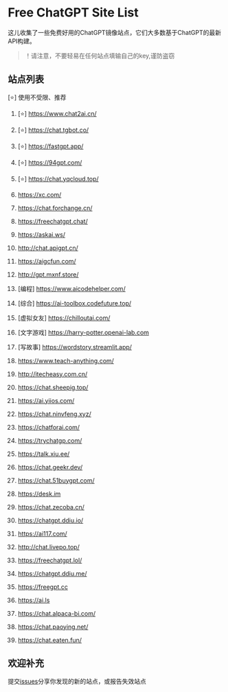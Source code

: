 # Free ChatGPT Site List

这儿收集了一些免费好用的ChatGPT镜像站点，它们大多数基于ChatGPT的最新API构建。
> ！请注意，不要轻易在任何站点填输自己的key,谨防盗窃

## 站点列表
[⭐] 使用不受限、推荐

1. [⭐] https://www.chat2ai.cn/

2. [⭐] https://chat.tgbot.co/

3. [⭐] https://fastgpt.app/

4. [⭐] https://94gpt.com/

5. [⭐] https://chat.yqcloud.top/

6. https://xc.com/

7. https://chat.forchange.cn/

8. https://freechatgpt.chat/

9. https://askai.ws/

10. http://chat.apigpt.cn/

11. https://aigcfun.com/

12. http://gpt.mxnf.store/

13. [编程] https://www.aicodehelper.com/

14. [综合] https://ai-toolbox.codefuture.top/

15. [虚拟女友] https://chilloutai.com/

16. [文字游戏] https://harry-potter.openai-lab.com

17. [写故事] https://wordstory.streamlit.app/   

18. https://www.teach-anything.com/

19. http://itecheasy.com.cn/

20. https://chat.sheepig.top/

21. https://ai.yiios.com/

22. https://chat.ninvfeng.xyz/

23. https://chatforai.com/

24. https://trychatgp.com/

25. https://talk.xiu.ee/

26. https://chat.geekr.dev/

27. https://chat.51buygpt.com/

28. https://desk.im

29. https://chat.zecoba.cn/

30. https://chatgpt.ddiu.io/

31. https://ai117.com/

32. http://chat.livepo.top/

33. https://freechatgpt.lol/

34. https://chatgpt.ddiu.me/

35. https://freegpt.cc

36. https://ai.ls

37. https://chat.alpaca-bi.com/

38. https://chat.paoying.net/

39. https://chat.eaten.fun/



## 欢迎补充

提交[issues](https://github.com/xx025/carrot/issues)分享你发现的新的站点，或报告失效站点

